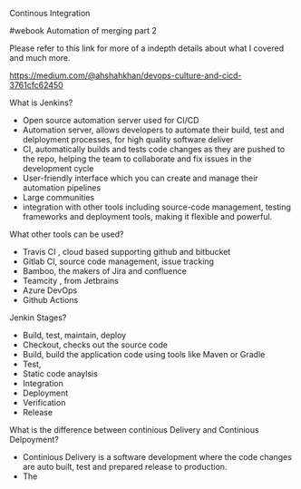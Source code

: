 Continous Integration 

#webook Automation of merging part 2

Please refer to this link for more of a indepth details about what I covered and much more.

https://medium.com/@ahshahkhan/devops-culture-and-cicd-3761cfc62450

What is Jenkins?

- Open source automation server used for CI/CD
- Automation server, allows developers to automate their build, test and delployment processes, for high quality software deliver
- CI, automatically builds and tests code changes as they are pushed to the repo, helping the team to collaborate and fix issues in the development cycle
- User-friendly interface which you can create and manage their automation pipelines
- Large communities
- integration with other tools including source-code management, testing frameworks and deployment tools, making it flexible and powerful.

What other tools can be used?

- Travis CI , cloud based supporting github and bitbucket
- Gitlab CI, source code management, issue tracking
- Bamboo, the makers of Jira and confluence
- Teamcity , from Jetbrains
- Azure DevOps
- Github Actions

Jenkin Stages?

- Build, test, maintain, deploy
- Checkout, checks out the source code
- Build, build the application code using tools like Maven or Gradle
- Test, 
- Static code anaylsis
- Integration
- Deployment
- Verification
- Release

What is the difference between continious Delivery and Continious Delpoyment?

- Continious Delivery is a software development where the code changes are auto built, test and prepared release to production. 
- The
